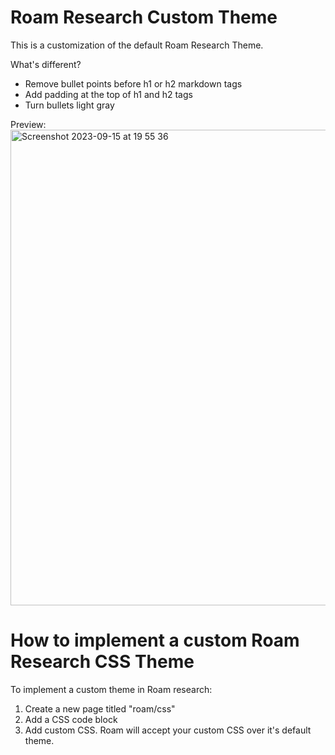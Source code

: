 # Roam Research Custom Theme

This is a customization of the default Roam Research Theme.  

What's different?
- Remove bullet points before h1 or h2 markdown tags
- Add padding at the top of h1 and h2 tags
- Turn bullets light gray

Preview:  
  <img width="761" alt="Screenshot 2023-09-15 at 19 55 36" src="https://github.com/ben132333/roam-research-theme/assets/31484050/0bc09d7b-8b7e-4d6a-b011-1513d918153f">

# How to implement a custom Roam Research CSS Theme

To implement a custom theme in Roam research:
1. Create a new page titled "roam/css"
2. Add a CSS code block
3. Add custom CSS. Roam will accept your custom CSS over it's default theme. 
